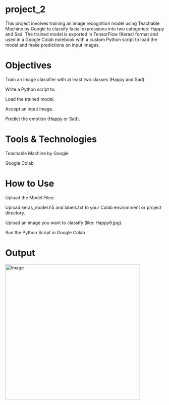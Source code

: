 # project_2
This project involves training an image recognition model using Teachable Machine by Google to classify facial expressions into two categories: Happy and Sad. The trained model is exported in TensorFlow (Keras) format and used in a Google Colab notebook with a custom Python script to load the model and make predictions on input images.
#  Objectives
Train an image classifier with at least two classes (Happy and Sad).

Write a Python script to:

Load the trained model.

Accept an input image.

Predict the emotion (Happy or Sad).

# Tools & Technologies
Teachable Machine by Google

Google Colab

# How to Use
Upload the Model Files:

Upload keras_model.h5 and labels.txt to your Colab environment or project directory.

Upload an image you want to classify (like: Happy6.jpg).

Run the Python Script in Google Colab



# Output

<img width="427" alt="Image" src="https://github.com/user-attachments/assets/8a734f3b-4537-4070-87d9-9f6d46e7426b" />





